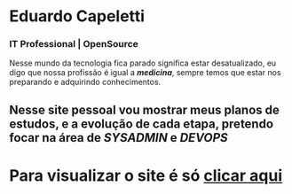 # Eduardo Capeletti
### IT Professional | OpenSource

Nesse mundo da tecnologia fica parado significa estar desatualizado, eu digo que nossa profissão é igual a ***medicina***, sempre temos que estar nos preparando e adquirindo conhecimentos.

## Nesse site pessoal vou mostrar meus planos de estudos, e a evolução de cada etapa, pretendo focar na área de ***SYSADMIN*** e ***DEVOPS***

# Para visualizar o site é só [clicar aqui](https://eduardocapeletti.github.io)

